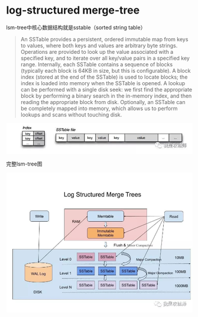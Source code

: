 # log-structured merge-tree

lsm-tree中核心数据结构就是sstable（sorted string table）

> An SSTable provides a persistent, ordered immutable map from keys to values, where both keys and values are arbitrary byte strings. Operations are provided to look up the value associated with a specified key, and to iterate over all key/value pairs in a specified key range. Internally, each SSTable contains a sequence of blocks (typically each block is 64KB in size, but this is configurable). A block index (stored at the end of the SSTable) is used to locate blocks; the index is loaded into memory when the SSTable is opened. A lookup can be performed with a single disk seek: we first find the appropriate block by performing a binary search in the in-memory index, and then reading the appropriate block from disk. Optionally, an SSTable can be completely mapped into memory, which allows us to perform lookups and scans without touching disk.

![img](./../img/kv/sstables.png)

完整lsm-tree图

![img](./../img/kv/lsm-tree-full.png)